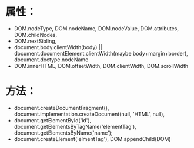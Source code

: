 # 属性： 
* DOM.nodeType, DOM.nodeName, DOM.nodeValue, DOM.attributes, DOM.childNodes,
* DOM.nextSibling, 
* document.body.clientWidth(body) || document.documentElement.clientWidth(maybe body+margin+border), document.doctype.nodeName
* DOM.innerHTML, DOM.offsetWidth, DOM.clientWidth, DOM.scrollWidth

# 方法：
* document.createDocumentFragment(), document.implementation.createDocument(null, 'HTML', null),
* document.getElementById('id'), document.getElementsByTagName('elementTag'), document.getElementsByName('name');
* document.createElement('elmentTag'), DOM.appendChild(DOM)

